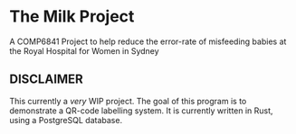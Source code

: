 # The Milk Project
A COMP6841 Project to help reduce the error-rate of misfeeding babies at the Royal Hospital for Women in Sydney

## DISCLAIMER
This currently a *very* WIP project. The goal of this program is to demonstrate a QR-code labelling system. It is currently written in Rust, using a PostgreSQL database.
